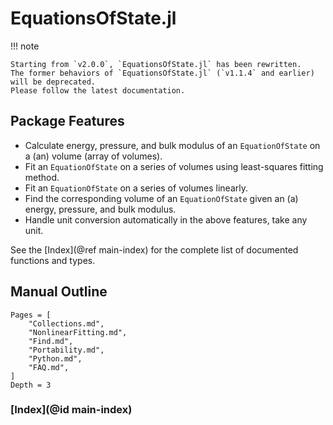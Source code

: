 # EquationsOfState.jl

!!! note

    Starting from `v2.0.0`, `EquationsOfState.jl` has been rewritten.
    The former behaviors of `EquationsOfState.jl` (`v1.1.4` and earlier) will be deprecated.
    Please follow the latest documentation.

## Package Features

- Calculate energy, pressure, and bulk modulus of an `EquationOfState` on a (an)
  volume (array of volumes).
- Fit an `EquationOfState` on a series of volumes using least-squares fitting
  method.
- Fit an `EquationOfState` on a series of volumes linearly.
- Find the corresponding volume of an `EquationOfState` given an (a) energy,
  pressure, and bulk modulus.
- Handle unit conversion automatically in the above features, take any unit.

See the [Index](@ref main-index) for the complete list of documented functions
and types.

## Manual Outline

```@contents
Pages = [
    "Collections.md",
    "NonlinearFitting.md",
    "Find.md",
    "Portability.md",
    "Python.md",
    "FAQ.md",
]
Depth = 3
```

### [Index](@id main-index)

```@index

```
